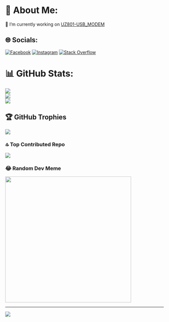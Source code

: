 # 💫 About Me:
🔭 I’m currently working on <a href="https://github.com/AlienWolfX/UZ801-USB_MODEM">UZ801-USB_MODEM</a>

## 🌐 Socials:
[![Facebook](https://img.shields.io/badge/Facebook-%231877F2.svg?logo=Facebook&logoColor=white)](https://facebook.com/cruizallen) [![Instagram](https://img.shields.io/badge/Instagram-%23E4405F.svg?logo=Instagram&logoColor=white)](https://instagram.com/cruizallen) [![Stack Overflow](https://img.shields.io/badge/-Stackoverflow-FE7A16?logo=stack-overflow&logoColor=white)](https://stackoverflow.com/users/15500028) 

# 📊 GitHub Stats:
![](https://github-readme-stats.vercel.app/api?username=AlienWolfX&theme=dark&hide_border=false&include_all_commits=true&count_private=true)<br/>
![](https://github-readme-streak-stats.herokuapp.com/?user=AlienWolfX&theme=dark&hide_border=false)<br/>
![](https://github-readme-stats.vercel.app/api/top-langs/?username=AlienWolfX&theme=dark&hide_border=false&include_all_commits=true&count_private=true&layout=compact)

## 🏆 GitHub Trophies
![](https://github-profile-trophy.vercel.app/?username=AlienWolfX&theme=radical&no-frame=false&no-bg=true&margin-w=4)

### 🔝 Top Contributed Repo
![](https://github-contributor-stats.vercel.app/api?username=AlienWolfX&limit=5&theme=dark&combine_all_yearly_contributions=true)

### 😂 Random Dev Meme
<img src='https://randommeme-five.vercel.app/' style="height: 400px;"/>

---
[![](https://visitcount.itsvg.in/api?id=AlienWolfX&icon=0&color=0)](https://visitcount.itsvg.in)

<!-- Proudly created with GPRM ( https://gprm.itsvg.in ) -->
